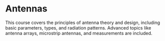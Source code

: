 # Antennas
This course covers the principles of antenna theory and design, including basic parameters, types, and radiation patterns. Advanced topics like antenna arrays, microstrip antennas, and measurements are included. 
